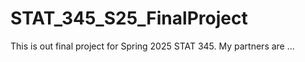 # STAT_345_S25_FinalProject
This is out final project for Spring 2025 STAT 345. My partners are ... 
